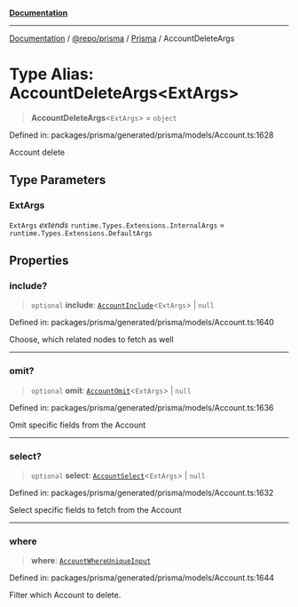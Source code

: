 [**Documentation**](../../../../../README.md)

***

[Documentation](../../../../../README.md) / [@repo/prisma](../../../README.md) / [Prisma](../README.md) / AccountDeleteArgs

# Type Alias: AccountDeleteArgs\<ExtArgs\>

> **AccountDeleteArgs**\<`ExtArgs`\> = `object`

Defined in: packages/prisma/generated/prisma/models/Account.ts:1628

Account delete

## Type Parameters

### ExtArgs

`ExtArgs` *extends* `runtime.Types.Extensions.InternalArgs` = `runtime.Types.Extensions.DefaultArgs`

## Properties

### include?

> `optional` **include**: [`AccountInclude`](AccountInclude.md)\<`ExtArgs`\> \| `null`

Defined in: packages/prisma/generated/prisma/models/Account.ts:1640

Choose, which related nodes to fetch as well

***

### omit?

> `optional` **omit**: [`AccountOmit`](AccountOmit.md)\<`ExtArgs`\> \| `null`

Defined in: packages/prisma/generated/prisma/models/Account.ts:1636

Omit specific fields from the Account

***

### select?

> `optional` **select**: [`AccountSelect`](AccountSelect.md)\<`ExtArgs`\> \| `null`

Defined in: packages/prisma/generated/prisma/models/Account.ts:1632

Select specific fields to fetch from the Account

***

### where

> **where**: [`AccountWhereUniqueInput`](AccountWhereUniqueInput.md)

Defined in: packages/prisma/generated/prisma/models/Account.ts:1644

Filter which Account to delete.
